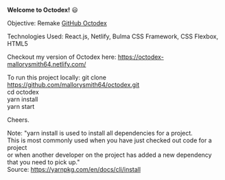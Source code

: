 **Welcome to Octodex!** :smiley: </br>

Objective: Remake [GitHub Octodex](https://octodex.github.com/) </br>

Technologies Used: React.js, Netlify, Bulma CSS Framework, CSS Flexbox, HTML5 </br>

Checkout my version of Octodex here: https://octodex-mallorysmith64.netlify.com/ </br>

To run this project locally: git clone https://github.com/mallorysmith64/octodex.git </br>
cd octodex </br>
yarn install </br>
yarn start </br>

Cheers. </br>

Note: "yarn install is used to install all dependencies for a project. </br>
This is most commonly used when you have just checked out code for a project </br>
or when another developer on the project has added a new dependency that you need to pick up." </br>
Source: https://yarnpkg.com/en/docs/cli/install
